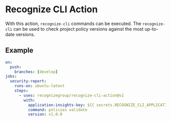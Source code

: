 # Recognize CLI Action

With this action, `recognize-cli` commands can be executed. The `recognize-cli` can be used to check project policy versions
against the most up-to-date versions.

## Example
```yaml
on:
  push:
    branches: [develop]
jobs:
  security-report:
    runs-on: ubuntu-latest
    steps:
      - uses: recognizegroup/recognize-cli-action@v1
        with:
          application-insights-key: ${{ secrets.RECOGNIZE_CLI_APPLICATION_INSIGHTS_KEY }}  # (required) Key for communication with the application insights instance
          command: policies validate                                                       # (optional) Specify custom command to execute
          version: v1.0.0                                                                  # (optional) Install a specific version of the CLI
```
